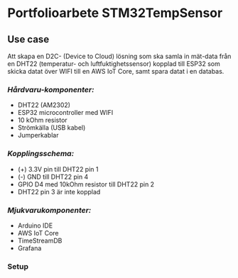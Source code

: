 # Portfolioarbete STM32TempSensor

## Use case

Att skapa en D2C- (Device to Cloud) lösning som ska samla in mät-data från en DHT22 (temperatur- och luftfuktighetssensor) kopplad till ESP32 som skicka datat över WIFI till en AWS IoT Core, samt spara datat i en databas.


### _Hårdvaru-komponenter:_

- DHT22 (AM2302)
- ESP32 microcontroller med WIFI
- 10 kOhm resistor
- Strömkälla (USB kabel)
- Jumperkablar

### _Kopplingsschema:_

- (+) 3.3V pin till DHT22 pin 1
- (-) GND till DHT22 pin 4
- GPIO D4 med 10kOhm resistor till DHT22 pin 2
- DHT22 pin 3 är inte kopplad

### _Mjukvarukomponenter:_
- Arduino IDE
- AWS IoT Core
- TimeStreamDB
- Grafana


### Setup
